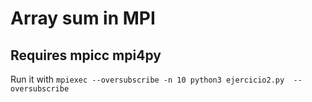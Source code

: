 # Array sum in MPI
## Requires mpicc mpi4py
Run it with `mpiexec --oversubscribe -n 10 python3 ejercicio2.py  --oversubscribe`